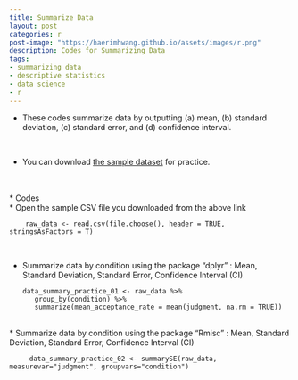 ```yaml
---
title: Summarize Data
layout: post
categories: r
post-image: "https://haerimhwang.github.io/assets/images/r.png"
description: Codes for Summarizing Data
tags:
- summarizing data
- descriptive statistics
- data science 
- r
---
```


* These codes summarize data by outputting (a) mean, (b) standard deviation, (c) standard error, and (d) confidence interval.  
<br>   

* You can download [the sample dataset](https://haerimhwang.github.io/assets/data/CSV_judgment_data.csv) for practice.  
<br> 
<br> 
* Codes
<br>    
    * Open the sample CSV file you downloaded from the above link
        
        raw_data <- read.csv(file.choose(), header = TRUE, stringsAsFactors = T)
 
   <br>

   * Summarize data by condition using the package “dplyr” : Mean, Standard Deviation, Standard Error, Confidence Interval (CI)
        
         data_summary_practice_01 <- raw_data %>%
            group_by(condition) %>%
            summarize(mean_acceptance_rate = mean(judgment, na.rm = TRUE))   
 
   <br>
   * Summarize data by condition using the package “Rmisc” : Mean, Standard Deviation, Standard Error, Confidence Interval (CI)
        
         data_summary_practice_02 <- summarySE(raw_data, measurevar="judgment", groupvars="condition") 
            
<br> 
<br> 
